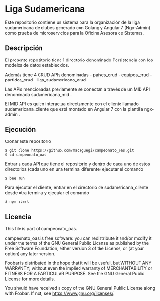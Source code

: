 # Liga Sudamericana 

Este repositorio contiene un sistema para la organización de la liga sudamericana de clubes generado con Golang y Angular 7 (Ngx-Admin) como prueba de microservicios para la Oficina Asesora de Sistemas. 

## Descripción

El presente repositorio tiene 1 directorio denominado Persistencia con los modelos de datos establecidos.

Además tiene 4 CRUD APIs denominadas
    - paises_crud
    - equipos_crud
    - partidos_crud
    - liga_sudamericana_crud
    
Las APIs mencionadas previamente se conectan a través de un MID API denominada sudamericana_mid . 

El MID API es quien interactua directamente con el cliente llamado sudamericana_cliente que está montado en Angular 7 con la plantilla ngx-admin .
## Ejecución
Clonar este repositorio
```sh
$ git clone https://github.com/macaguegi/campeonato_oas.git
$ cd campeonato_oas
```
Entrar a cada API que tiene el repositorio y dentro de cada uno de estos directorios (cada uno en una terminal diferente) ejecutar el comando 
```sh
$ bee run
```
Para ejecutar el cliente, entrar en el directorio de sudamericana_cliente desde otra termina y ejecutar el comando 
```sh
$ npm start
```
## Licencia

This file is part of campeonato_oas.

campeonato_oas is free software: you can redistribute it and/or modify it under the terms of the GNU General Public License as published by the Free Software Foundation, either version 3 of the License, or (at your option) any later version.

Foobar is distributed in the hope that it will be useful, but WITHOUT ANY WARRANTY; without even the implied warranty of MERCHANTABILITY or FITNESS FOR A PARTICULAR PURPOSE. See the GNU General Public License for more details.

You should have received a copy of the GNU General Public License along with Foobar. If not, see https://www.gnu.org/licenses/.

